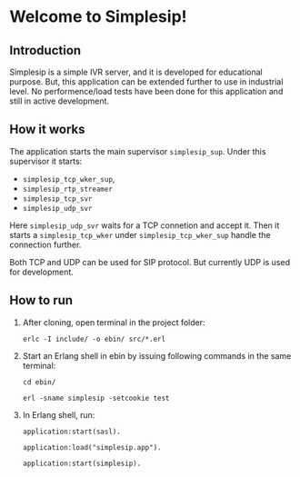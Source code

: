 # Welcome to Simplesip!

## Introduction
Simplesip is a simple IVR server, and it is developed for educational purpose. But, this application can be extended further to use in industrial level. No performence/load tests have been done for this application and still in active development.


## How it works
The application starts the main supervisor `simplesip_sup`. Under this supervisor it starts:
 * `simplesip_tcp_wker_sup`,
 * `simplesip_rtp_streamer`
 * `simplesip_tcp_svr`
 * `simplesip_udp_svr`
 
 Here `simplesip_udp_svr` waits for a TCP connetion and accept it. Then it starts a `simplesip_tcp_wker` under
 `simplesip_tcp_wker_sup` handle the connection further.
 
 Both TCP and UDP can be used for SIP protocol. But currently UDP is used for development.


## How to run
1. After cloning, open terminal in the project folder:

   `erlc -I include/ -o ebin/ src/*.erl`

2. Start an Erlang shell in ebin by issuing following commands in the same terminal:

   `cd ebin/`
   
   `erl -sname simplesip -setcookie test`
   
3. In Erlang shell, run:

   `application:start(sasl).`
  
   `application:load("simplesip.app").`
  
   `application:start(simplesip).`
